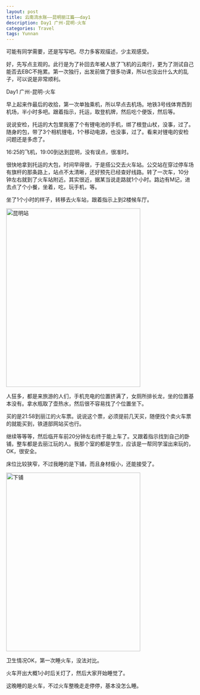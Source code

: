 ```yaml
---
layout: post
title: 云南流水账——昆明丽江篇——day1
description: Day1 广州-昆明-火车
categories: Travel
tags: Yunnan 
---
```

可能有同学需要，还是写写吧。尽力多客观描述，少主观感受。

好，先写点主观的。此行是为了补回去年被人放了飞机的云南行，更为了测试自己能否去EBC不拖累。第一次独行，出发前做了很多功课，所以也没出什么大的乱子，可以说是非常顺利。

Day1 广州-昆明-火车

早上起来作最后的收拾，第一次单独乘机，所以早点去机场。地铁3号线体育西到机场，半小时多吧。跟着指示，托运，取登机牌，然后吃个便饭，然后等。

说说安检，托运的大包里我塞了个有锂电池的手机，绑了根登山杖，没事，过了。随身的包，带了3个相机锂电，1个移动电源，也没事，过了。看来对锂电的安检问题还是多虑了。

16:25的飞机，19:00到达到昆明，没有误点，很准时。

很快地拿到托运的大包，时间早得很，于是搭公交去火车站。公交站在穿过停车场有旗杆的那条路上，站点不太清晰，还好预先已经查好线路。转了一次车，10分钟左右就到了火车站附近。其实很近，据某当说走路就1个小时。路边有M记，进去点了个小餐，坐着，吃，玩手机，等。

坐了1个小时的样子，转移去火车站，跟着指示上到2楼候车厅。

<a href="http://www.flickr.com/photos/49199884@N08/10453679124/" title="Flickr 上 cone.cc 的 昆明站"><img src="http://farm4.staticflickr.com/3711/10453679124_41199463a3.jpg" width="360" height="480" alt="昆明站"></a>

人狂多，都是来旅游的人们，手机充电的位置挤满了，女厕所排长龙，坐的位置基本没有。拿水瓶取了壶热水，然后很不容易找了个位置坐下。

买的是21:58到丽江的火车票。说说这个票，必须提前几天买，随便找个卖火车票的就能买到，铁道部网站买也行。

继续等等等，然后临开车前20分钟左右终于能上车了。又跟着指示找到自己的卧铺，整车都是去丽江玩的人。我那个室的都是学生，应该是一帮同学溜出来玩的，OK，很安全。

床位比较狭窄，不过我睡的是下铺，而且身材瘦小，还能接受了。

<a href="http://www.flickr.com/photos/49199884@N08/10453869433/" title="Flickr 上 cone.cc 的 下铺"><img src="http://farm6.staticflickr.com/5524/10453869433_82817d46a9.jpg" width="360" height="480" alt="下铺"></a>

卫生情况OK，第一次睡火车，没法对比。

火车开出大概1小时后关灯了，然后大家开始睡觉了。

这晚睡的是火车，不过火车整晚走走停停，基本没怎么睡。